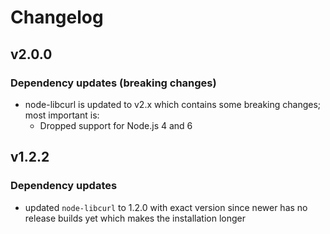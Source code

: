 # Changelog
## v2.0.0
### Dependency updates (breaking changes)
- node-libcurl is updated to v2.x which contains some breaking changes; most important is:
    - Dropped support for Node.js 4 and 6
    
## v1.2.2
### Dependency updates
- updated `node-libcurl` to 1.2.0 with exact version since newer has no release builds yet which makes the installation longer
